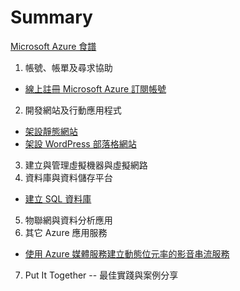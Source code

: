 # Summary

[Microsoft Azure 食譜](README.md)

1. 帳號、帳單及尋求協助
  * [線上註冊 Microsoft Azure 訂閱帳號](ch01/signup_azure_subscription_online.md)
2. 開發網站及行動應用程式
  * [架設靜態網站](ch02/create_a_static_website.md)
  * [架設 WordPress 部落格網站](ch02/create_wordpress_website.md)
3. 建立與管理虛擬機器與虛擬網路
4. 資料庫與資料儲存平台
  * [建立 SQL 資料庫](ch04/create_sql_database.md)
5. 物聯網與資料分析應用
6. 其它 Azure 應用服務
  * [使用 Azure 媒體服務建立動態位元率的影音串流服務](ch06/using_media_services_to_stream_adaptive_videos.md)
7. Put It Together -- 最佳實踐與案例分享